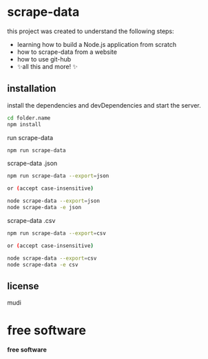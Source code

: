 # scrape-data

this project was created to understand the following steps:

- learning how to build a Node.js application from scratch
- how to scrape-data from a website
- how to use git-hub
- ✨all this and more! ✨

## installation

install the dependencies and devDependencies and start the server.

```sh
cd folder.name
npm install
```

run scrape-data

```sh
npm run scrape-data
```

scrape-data .json

```sh
npm run scrape-data --export=json

or (accept case-insensitive)

node scrape-data --export=json
node scrape-data -e json

```

scrape-data .csv

```sh
npm run scrape-data --export=csv

or (accept case-insensitive)

node scrape-data --export=csv
node scrape-data -e csv

```

## license

mudi

# **free software**

**free software**
